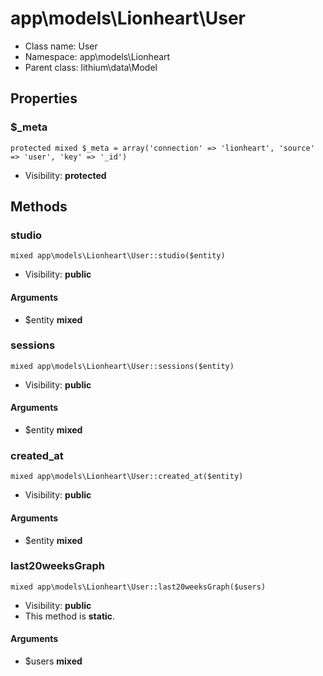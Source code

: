 app\models\Lionheart\User
===============






* Class name: User
* Namespace: app\models\Lionheart
* Parent class: lithium\data\Model





Properties
----------


### $_meta

    protected mixed $_meta = array('connection' => 'lionheart', 'source' => 'user', 'key' => '_id')





* Visibility: **protected**


Methods
-------


### studio

    mixed app\models\Lionheart\User::studio($entity)





* Visibility: **public**


#### Arguments
* $entity **mixed**



### sessions

    mixed app\models\Lionheart\User::sessions($entity)





* Visibility: **public**


#### Arguments
* $entity **mixed**



### created_at

    mixed app\models\Lionheart\User::created_at($entity)





* Visibility: **public**


#### Arguments
* $entity **mixed**



### last20weeksGraph

    mixed app\models\Lionheart\User::last20weeksGraph($users)





* Visibility: **public**
* This method is **static**.


#### Arguments
* $users **mixed**


